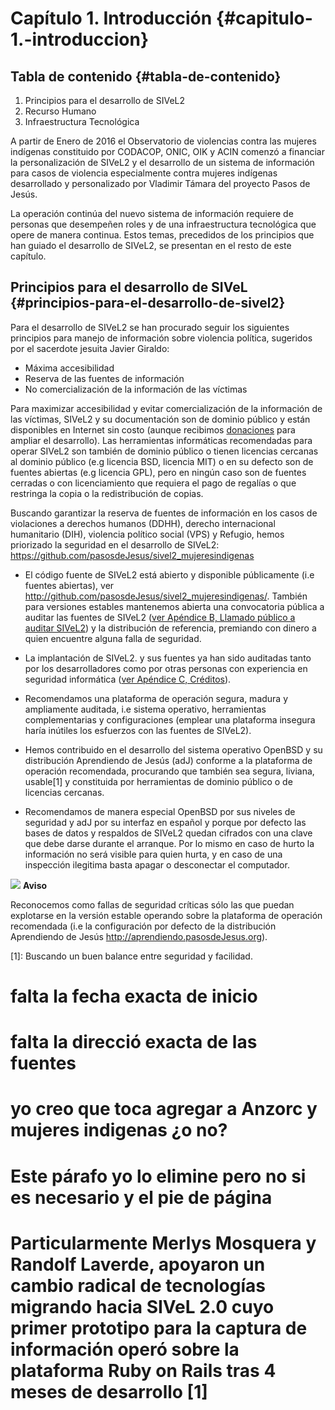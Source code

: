 # Capítulo 1. Introducción {#capitulo-1.-introduccion}

## Tabla de contenido {#tabla-de-contenido} 
1. Principios para el desarrollo de SIVeL2
2. Recurso Humano
3. Infraestructura Tecnológica

A partir de Enero de 2016 el Observatorio de violencias contra las mujeres indígenas constituido por CODACOP, ONIC, OIK y ACIN comenzó a financiar la personalización de SIVeL2 y el desarrollo de un sistema de información para casos de violencia especialmente contra mujeres indígenas desarrollado y personalizado por Vladimir Támara del proyecto Pasos de Jesús.

La operación continúa del nuevo sistema de información requiere de personas que desempeñen roles y de una infraestructura tecnológica que opere de manera continua. Estos temas, precedidos de los principios que han guiado el desarrollo de SIVeL2, se presentan en el resto de este capítulo.

## Principios para el desarrollo de SIVeL {#principios-para-el-desarrollo-de-sivel2}

Para el desarrollo de SIVeL2 se han procurado seguir los siguientes principios para manejo de información sobre violencia política, sugeridos por el sacerdote jesuita Javier Giraldo:

+ Máxima accesibilidad
+ Reserva de las fuentes de información
+ No comercialización de la información de las víctimas

Para maximizar accesibilidad y evitar comercialización de la información de las víctimas, SIVeL2 y su documentación son de dominio público y están disponibles en Internet sin costo (aunque recibimos [donaciones](http://www.pasosdejesus.org/index.php?pag=ayudenos) para ampliar el desarrollo). Las herramientas informáticas recomendadas para operar SIVeL2 son también de dominio público o tienen licencias cercanas al dominio público (e.g licencia BSD, licencia MIT) o en su defecto son de fuentes abiertas (e.g licencia GPL), pero en ningún caso son de fuentes cerradas o con licenciamiento que requiera el pago de regalías o que restringa la copia o la redistribución de copias.

Buscando garantizar la reserva de fuentes de información en los casos de violaciones a derechos humanos (DDHH), derecho internacional humanitario (DIH), violencia político social (VPS) y Refugio, hemos priorizado la seguridad en el desarrollo de SIVeL2:
https://github.com/pasosdeJesus/sivel2_mujeresindigenas
+ El código fuente de SIVeL2 está abierto y disponible públicamente (i.e fuentes abiertas), ver http://github.com/pasosdeJesus/sivel2_mujeresindigenas/. También para versiones estables mantenemos abierta una convocatoria pública a auditar las fuentes de SIVeL2 ([ver Apéndice B, Llamado público a auditar SIVeL2](https://venezuela.sjrlac.info/doc/html/llamado.html)) y la distribución de referencia, premiando con dinero a quien encuentre alguna falla de seguridad.

+ La implantación de SIVeL2. y sus fuentes ya han sido auditadas tanto por los desarrolladores como por otras personas con experiencia en seguridad informática ([ver Apéndice C, Créditos](https://venezuela.sjrlac.info/doc/html/creditos.html)).

+ Recomendamos una plataforma de operación segura, madura y ampliamente auditada, i.e sistema operativo, herramientas complementarias y configuraciones (emplear una plataforma insegura haría inútiles los esfuerzos con las fuentes de SIVeL2).

+ Hemos contribuido en el desarrollo del sistema operativo OpenBSD y su distribución Aprendiendo de Jesús (adJ) conforme a la plataforma de operación recomendada, procurando que también sea segura, liviana, usable[1] y constituida por herramientas de dominio público o de licencias cercanas.

+ Recomendamos de manera especial OpenBSD por sus niveles de seguridad y adJ por su interfaz en español y porque por defecto las bases de datos y respaldos de SIVeL2 quedan cifrados con una clave que debe darse durante el arranque. Por lo mismo en caso de hurto la información no será visible para quien hurta, y en caso de una inspección ilegitima basta apagar o desconectar el computador.

![](http://manual.winmerge.org/images/warning.gif)
**Aviso**

Reconocemos como fallas de seguridad críticas sólo las que puedan explotarse en la versión estable operando sobre la plataforma de operación recomendada (i.e la configuración por defecto de la distribución Aprendiendo de Jesús http://aprendiendo.pasosdeJesus.org).

[1]: Buscando un buen balance entre seguridad y facilidad.
# falta la fecha exacta de inicio
# falta la direcció exacta de las fuentes
# yo creo que toca agregar a Anzorc y mujeres indigenas ¿o no?
 # Este párafo yo lo elimine pero no si es necesario y el pie de página
# Particularmente Merlys Mosquera y Randolf Laverde, apoyaron un cambio radical de tecnologías migrando hacia SIVeL 2.0 cuyo primer prototipo para la captura de información operó sobre la plataforma Ruby on Rails tras 4 meses de desarrollo [1]



